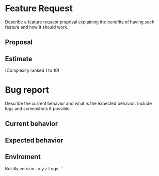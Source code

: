 # Feature Request
Describe a feature request proposal explaining the benefits of having such feature and how it should work.

## Proposal

## Estimate
(Complexity ranked 1 to 10)

# Bug report
Describe the current behavior and what is the expected behavior. Include logs and screenshots if possible.

## Current behavior


## Expected behavior


## Enviroment
Buildly version : x.y.z
Logs: ``
